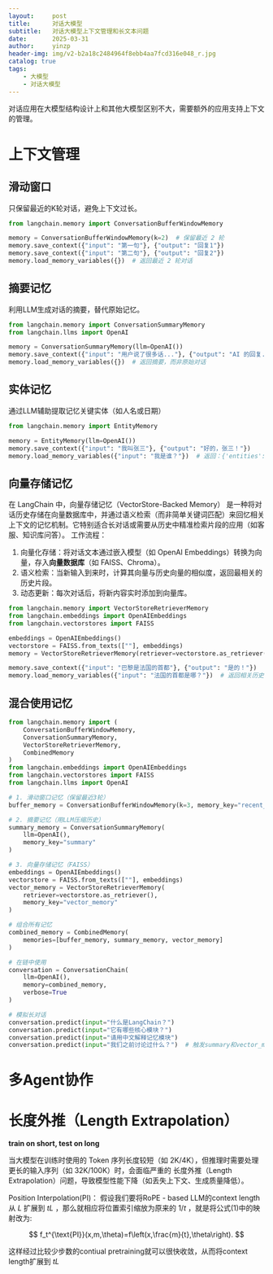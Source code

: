 ```yaml
---
layout:     post
title:      对话大模型
subtitle:   对话大模型上下文管理和长文本问题
date:       2025-03-31
author:     yinzp
header-img: img/v2-b2a18c2484964f8ebb4aa7fcd316e048_r.jpg
catalog: true
tags:
    - 大模型
    - 对话大模型
---
```

对话应用在大模型结构设计上和其他大模型区别不大，需要额外的应用支持上下文的管理。

# 上下文管理
## 滑动窗口
只保留最近的K轮对话，避免上下文过长。
```python
from langchain.memory import ConversationBufferWindowMemory

memory = ConversationBufferWindowMemory(k=2)  # 保留最近 2 轮
memory.save_context({"input": "第一句"}, {"output": "回复1"})
memory.save_context({"input": "第二句"}, {"output": "回复2"})
memory.load_memory_variables({})  # 返回最近 2 轮对话
```
## 摘要记忆
利用LLM生成对话的摘要，替代原始记忆。
```python
from langchain.memory import ConversationSummaryMemory
from langchain.llms import OpenAI

memory = ConversationSummaryMemory(llm=OpenAI())
memory.save_context({"input": "用户说了很多话..."}, {"output": "AI 的回复..."})
memory.load_memory_variables({})  # 返回摘要，而非原始对话
```

## 实体记忆
通过LLM辅助提取记忆关键实体（如人名或日期）
```python
from langchain.memory import EntityMemory

memory = EntityMemory(llm=OpenAI())
memory.save_context({"input": "我叫张三"}, {"output": "好的，张三！"})
memory.load_memory_variables({"input": "我是谁？"})  # 返回：{'entities': {'张三': '用户的名字是张三'}}
```


## 向量存储记忆
在 LangChain 中，向量存储记忆（VectorStore-Backed Memory） 是一种将对话历史存储在向量数据库中，并通过语义检索（而非简单关键词匹配）来回忆相关上下文的记忆机制。它特别适合长对话或需要从历史中精准检索片段的应用（如客服、知识库问答）。
工作流程：
1. 向量化存储：将对话文本通过嵌入模型（如 OpenAI Embeddings）转换为向量，存入**向量数据库**（如 FAISS、Chroma）。
2. 语义检索：当新输入到来时，计算其向量与历史向量的相似度，返回最相关的历史片段。
3. 动态更新：每次对话后，将新内容实时添加到向量库。

```python
from langchain.memory import VectorStoreRetrieverMemory
from langchain.embeddings import OpenAIEmbeddings
from langchain.vectorstores import FAISS

embeddings = OpenAIEmbeddings()
vectorstore = FAISS.from_texts([""], embeddings)
memory = VectorStoreRetrieverMemory(retriever=vectorstore.as_retriever())

memory.save_context({"input": "巴黎是法国的首都"}, {"output": "是的！"})
memory.load_memory_variables({"input": "法国的首都是哪？"})  # 返回相关历史
```

## 混合使用记忆

```python
from langchain.memory import (
    ConversationBufferWindowMemory,
    ConversationSummaryMemory,
    VectorStoreRetrieverMemory,
    CombinedMemory
)
from langchain.embeddings import OpenAIEmbeddings
from langchain.vectorstores import FAISS
from langchain.llms import OpenAI

# 1. 滑动窗口记忆（保留最近3轮）
buffer_memory = ConversationBufferWindowMemory(k=3, memory_key="recent_chat")

# 2. 摘要记忆（用LLM压缩历史）
summary_memory = ConversationSummaryMemory(
    llm=OpenAI(),
    memory_key="summary"
)

# 3. 向量存储记忆（FAISS）
embeddings = OpenAIEmbeddings()
vectorstore = FAISS.from_texts([""], embeddings)
vector_memory = VectorStoreRetrieverMemory(
    retriever=vectorstore.as_retriever(),
    memory_key="vector_memory"
)

# 组合所有记忆
combined_memory = CombinedMemory(
    memories=[buffer_memory, summary_memory, vector_memory]
)

# 在链中使用
conversation = ConversationChain(
    llm=OpenAI(),
    memory=combined_memory,
    verbose=True
)

# 模拟长对话
conversation.predict(input="什么是LangChain？")
conversation.predict(input="它有哪些核心模块？")
conversation.predict(input="请用中文解释记忆模块")
conversation.predict(input="我们之前讨论过什么？")  # 触发summary和vector_memory
```

# 多Agent协作

# 长度外推（Length Extrapolation）
**train on short, test on long**

当大模型在训练时使用的 Token 序列长度较短（如 2K/4K），但推理时需要处理 更长的输入序列（如 32K/100K）时，会面临严重的 长度外推（Length Extrapolation）问题，导致模型性能下降（如丢失上下文、生成质量降低）。


Position Interpolation(PI)：
假设我们要将RoPE - based LLM的context length从 $L$ 扩展到 $tL$ ，那么就相应将位置索引缩放为原来的 $1/t$ ，就是将公式(1)中的映射改为:

$$
f_t^{\text{PI}}(x,m,\theta)=f\left(x,\frac{m}{t},\theta\right).
$$

这样经过比较少步数的contiual pretraining就可以很快收敛，从而将context length扩展到 $tL$

